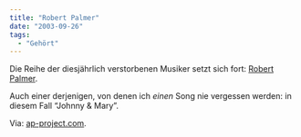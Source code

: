 ```yaml
---
title: "Robert Palmer"
date: "2003-09-26"
tags:
  - "Gehört"
---
```


Die Reihe der diesjährlich verstorbenen Musiker setzt sich fort: [Robert Palmer](http://www.robertpalmer.com/).

Auch einer derjenigen, von denen ich _einen_ Song nie vergessen werden: in diesem Fall “Johnny & Mary”.

Via: [ap-project.com](http://www.ap-project.com/comments.php?id=P331_0_1_0).
